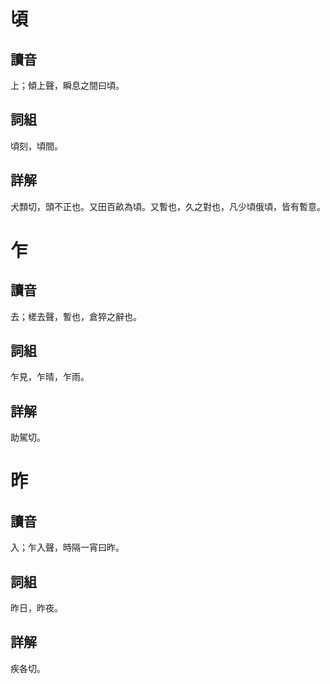# 頃

## 讀音
上；傾上聲，瞬息之間曰頃。

## 詞組
頃刻，頃間。

## 詳解
犬顠切，頭不正也。又田百畝為頃。又暫也，久之對也，凡少頃俄頃，皆有暫意。

# 乍

## 讀音
去；槎去聲，暫也，倉猝之辭也。

## 詞組
乍見，乍晴，乍雨。

## 詳解
助駕切。

# 昨

## 讀音
入；乍入聲，時隔一宵曰昨。

## 詞組
昨日，昨夜。

## 詳解
疾各切。

